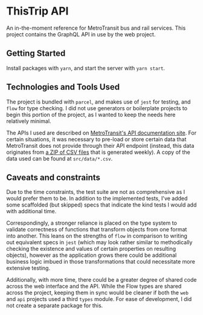 # ThisTrip API

An in-the-moment reference for MetroTransit bus and rail services. This project contains the GraphQL API in use by the web project.

## Getting Started

Install packages with `yarn`, and start the server with `yarn start`.

## Technologies and Tools Used

The project is bundled with `parcel`, and makes use of `jest` for testing, and `flow` for type checking. I did not use generators or boilerplate projects to begin this portion of the project, as I wanted to keep the needs here relatively minimal.

The APIs I used are described on [MetroTransit's API documentation site](http://svc.metrotransit.org/). For certain situations, it was necessary to pre-load or store certain data that MetroTransit does not provide through their API endpoint (instead, this data originates from [a ZIP of CSV files](https://gisdata.mn.gov/dataset/us-mn-state-metc-trans-transit-schedule-google-fd) that is generated weekly). A copy of the data used can be found at `src/data/*.csv`.

## Caveats and constraints

Due to the time constraints, the test suite are not as comprehensive as I would prefer them to be. In addition to the implemented tests, I've added some scaffolded (but skipped) specs that indicate the kind tests I would add with additional time. 

Correspondingly, a stronger reliance is placed on the type system to validate correctness of functions that transform objects from one format into another. This leans on the strengths of `flow` in comparison to writing out equivalent specs in `jest` (which may look rather similar to methodically checking the existence and values of certain properties on resulting objects), however as the application grows there could be additional business logic imbued in those transformations that could necessitate more extensive testing.

Additionally, with more time, there could be a greater degree of shared code across the web interface and the API. While the Flow types are shared across the project, keeping them in sync would be cleaner if both the `web` and `api` projects used a third `types` module. For ease of development, I did not create a separate package for this.